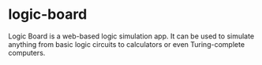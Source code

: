 # logic-board
Logic Board is a web-based logic simulation app.
It can be used to simulate anything from basic logic circuits to calculators or even Turing-complete computers.
